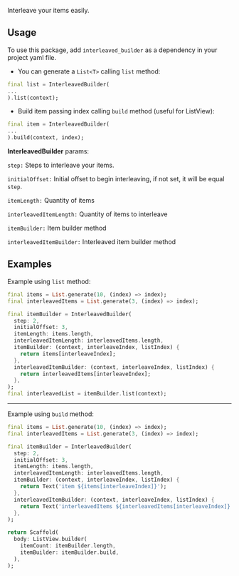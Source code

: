 Interleave your items easily.

## Usage

To use this package, add `interleaved_builder` as a dependency in your project yaml file.


- You can generate a `List<T>` calling `list` method:

```dart
final list = InterleavedBuilder(
...
).list(context);
```

- Build item passing index calling `build` method (useful for ListView):

```dart
final item = InterleavedBuilder(
...
).build(context, index);
```

**InterleavedBuilder** params:

`step:` Steps to interleave your items.

`initialOffset:` Initial offset to begin interleaving, if not set, it will be equal `step`.

`itemLength:` Quantity of items

`interleavedItemLength:` Quantity of items to interleave

`itemBuilder:` Item builder method

`interleavedItemBuilder:` Interleaved item builder method


## Examples

Example using `list` method:

```dart
final items = List.generate(10, (index) => index);
final interleavedItems = List.generate(3, (index) => index);

final itemBuilder = InterleavedBuilder(
  step: 2,
  initialOffset: 3,
  itemLength: items.length,
  interleavedItemLength: interleavedItems.length,
  itemBuilder: (context, interleaveIndex, listIndex) {
    return items[interleaveIndex];
  },
  interleavedItemBuilder: (context, interleaveIndex, listIndex) {
    return interleavedItems[interleaveIndex];
  },
);
final interleavedList = itemBuilder.list(context);
```

---

Example using `build` method:

```dart
final items = List.generate(10, (index) => index);
final interleavedItems = List.generate(3, (index) => index);

final itemBuilder = InterleavedBuilder(
  step: 2,
  initialOffset: 3,
  itemLength: items.length,
  interleavedItemLength: interleavedItems.length,
  itemBuilder: (context, interleaveIndex, listIndex) {
    return Text('item ${items[interleaveIndex]}');
  },
  interleavedItemBuilder: (context, interleaveIndex, listIndex) {
    return Text('interleavedItems ${interleavedItems[interleaveIndex]}');
  },
);

return Scaffold(
  body: ListView.builder(
    itemCount: itemBuilder.length,
    itemBuilder: itemBuilder.build,
  ),
);
```